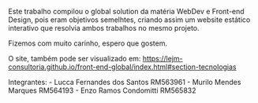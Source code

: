 Este trabalho compilou o global solution da matéria WebDev e Front-end Design, pois eram objetivos semelhtes, criando assim um website estático interativo que resolvia ambos trabalhos no mesmo projeto.

Fizemos com muito carinho, espero que gostem.

O site, também pode ser visualizado em: https://lejm-consultoria.github.io/front-end-global/index.html#section-tecnologias

Integrantes:
    - Lucca Fernandes dos Santos RM563961
    - Murilo Mendes Marques RM564193
    - Enzo Ramos Condomitti RM565832